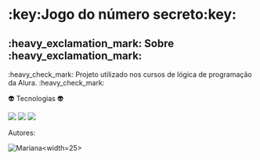 <h1>:key:Jogo do número secreto:key:</h1>

<h2>:heavy_exclamation_mark: Sobre :heavy_exclamation_mark:</h2>
<p>:heavy_check_mark: Projeto utilizado nos cursos de lógica de programação da Alura. :heavy_check_mark:</p>

:alien: Tecnologias :alien:
<div>
  <img src="https://img.shields.io/badge/HTML-239120?style=for-the-badge&logo=html5&logoColor=white">
  <img src="https://img.shields.io/badge/CSS-239120?&style=for-the-badge&logo=css3&logoColor=white">
  <img src="https://img.shields.io/badge/JavaScript-F7DF1E?style=for-the-badge&logo=javascript&logoColor=black">
</div>

Autores:

![Mariana<width=25>](https://github.com/marianapazdrides/numero-secreto/assets/95775856/a8d8f58b-cd5d-49f0-b6f2-88d59160c309)
